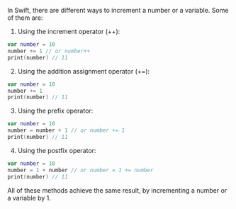 In Swift, there are different ways to increment a number or a variable. Some of them are:

1. Using the increment operator (++):

```swift
var number = 10
number += 1 // or number++
print(number) // 11
```

2. Using the addition assignment operator (+=):

```swift
var number = 10
number += 1
print(number) // 11
```

3. Using the prefix operator:

```swift
var number = 10
number = number + 1 // or number += 1
print(number) // 11
```

4. Using the postfix operator:

```swift
var number = 10
number = 1 + number // or number = 1 += number
print(number) // 11
```

All of these methods achieve the same result, by incrementing a number or a variable by 1.